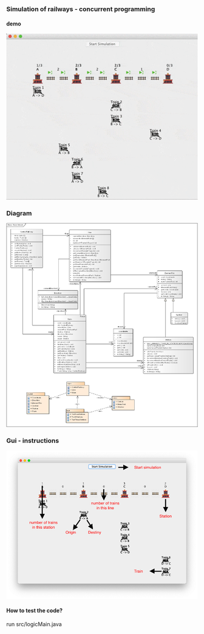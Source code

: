 ### Simulation of railways - concurrent programming

#### demo
<img src="assets/simulationa.gif"/>

### Diagram
<img src="assets/classModel.png"/>

### Gui - instructions
<img src="assets/descriptionImgGUI.png"/>

#### How to test the code?

run src/logicMain.java


